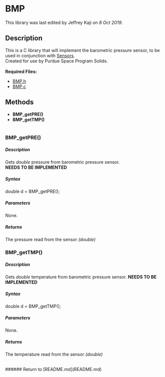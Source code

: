 # BMP
This library was last edited by Jeffrey Kaji on *8 Oct 2019*. <br/>

## Description
This is a C library that will implement the barometric pressure sensor, 
to be used in conjunction with [Sensors](Sensors.md). <br/>
Created for use by Purdue Space Program Solids. <br/><br/>
__Required Files:__
* [BMP.h](../src/BMP.h)
* [BMP.c](../src/BMP.c)

## Methods
* **BMP_getPRE()**
* **BMP_getTMP()** <br/><br/>

### BMP_getPRE()
##### Description
Gets *double* pressure from barometric pressure sensor. <br/>
**NEEDS TO BE IMPLEMENTED**
##### Syntax
double d = BMP_getPRE();
##### Parameters
None.
##### Returns
The pressure read from the sensor _(double)_


### BMP_getTMP()
##### Description
Gets *double* temperature from barometric pressure sensor.
**NEEDS TO BE IMPLEMENTED**
##### Syntax
double d = BMP_getTMP();
##### Parameters
None.
##### Returns
The temperature read from the sensor _(double)_

<br/>
###### Return to [README.md](README.md)
